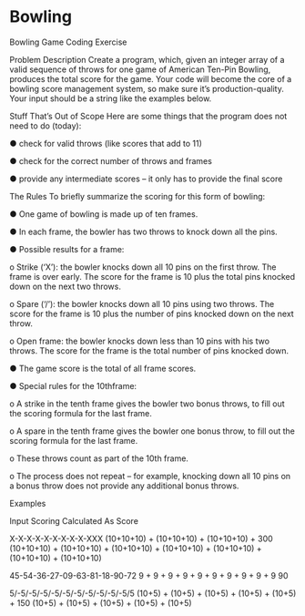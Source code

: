 # Bowling
Bowling Game Coding Exercise

Problem Description
Create a program, which, given an integer array of a valid sequence of throws for one game
of American Ten-Pin Bowling, produces the total score for the game. Your code will become
the core of a bowling score management system, so make sure it’s production-quality.
Your input should be a string like the examples below.

Stuff That’s Out of Scope
Here are some things that the program does not need to do (today):

● check for valid throws (like scores that add to 11)

● check for the correct number of throws and frames

● provide any intermediate scores – it only has to provide the final score

The Rules
To briefly summarize the scoring for this form of bowling:

● One game of bowling is made up of ten frames.

● In each frame, the bowler has two throws to knock down all the pins.

● Possible results for a frame:

o Strike (‘X’): the bowler knocks down all 10 pins on the first throw.
The frame is over early. The score for the frame is 10 plus the total pins
knocked down on the next two throws.

o Spare (‘/’): the bowler knocks down all 10 pins using two throws.
The score for the frame is 10 plus the number of pins knocked down on the
next throw.

o Open frame: the bowler knocks down less than 10 pins with his two throws.
The score for the frame is the total number of pins knocked down.

● The game score is the total of all frame scores.

● Special rules for the 10thframe:

o A strike in the tenth frame gives the bowler two bonus throws, to fill out the
scoring formula for the last frame.

o A spare in the tenth frame gives the bowler one bonus throw, to fill out the
scoring formula for the last frame.

o These throws count as part of the 10th frame.

o The process does not repeat – for example, knocking down all 10 pins on a
bonus throw does not provide any additional bonus throws.

Examples
                                                                             
                                                                             
Input                            Scoring                                                     Calculated As Score

X-X-X-X-X-X-X-X-X-XXX            (10+10+10) + (10+10+10) + (10+10+10) +                      300
                                 (10+10+10) + (10+10+10) + (10+10+10) +
                                 (10+10+10) + (10+10+10) + (10+10+10) +
                                 (10+10+10)
                                                                             
45-54-36-27-09-63-81-18-90-72    9 + 9 + 9 + 9 + 9 + 9 + 9 + 9 + 9 + 9                        90
                                                                             
5/-5/-5/-5/-5/-5/-5/-5/-5/-5/-5/5  (10+5) + (10+5) + (10+5) + (10+5) + (10+5) +               150
                                   (10+5) + (10+5) + (10+5) + (10+5) + (10+5)
